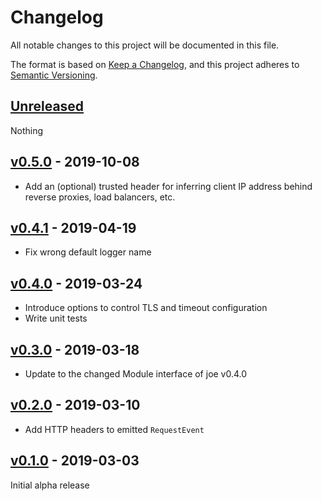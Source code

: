 # Changelog
All notable changes to this project will be documented in this file.

The format is based on [Keep a Changelog](https://keepachangelog.com/en/1.0.0/),
and this project adheres to [Semantic Versioning](https://semver.org/spec/v2.0.0.html).

## [Unreleased]
Nothing

## [v0.5.0] - 2019-10-08
- Add an (optional) trusted header for inferring client IP address behind reverse proxies, load balancers, etc.

## [v0.4.1] - 2019-04-19
- Fix wrong default logger name

## [v0.4.0] - 2019-03-24
- Introduce options to control TLS and timeout configuration
- Write unit tests

## [v0.3.0] - 2019-03-18
- Update to the changed Module interface of joe v0.4.0

## [v0.2.0] - 2019-03-10
- Add HTTP headers to emitted `RequestEvent`

## [v0.1.0] - 2019-03-03

Initial alpha release

[Unreleased]: https://github.com/go-joe/http-server/compare/v0.5.0...HEAD
[v0.5.0]: https://github.com/go-joe/http-server/compare/v0.4.1...v0.5.0
[v0.4.1]: https://github.com/go-joe/http-server/compare/v0.4.0...v0.4.1
[v0.4.0]: https://github.com/go-joe/http-server/compare/v0.3.0...v0.4.0
[v0.3.0]: https://github.com/go-joe/http-server/compare/v0.2.0...v0.3.0
[v0.2.0]: https://github.com/go-joe/http-server/compare/v0.1.0...v0.2.0
[v0.1.0]: https://github.com/go-joe/http-server/releases/tag/v0.1.0
